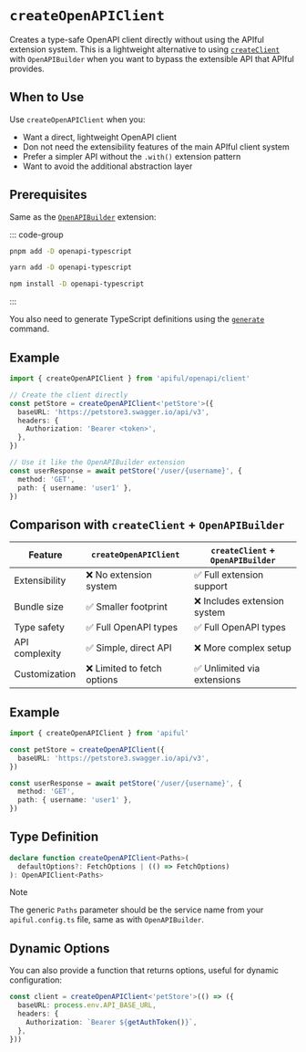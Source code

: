 # `createOpenAPIClient`

Creates a type-safe OpenAPI client directly without using the APIful extension system. This is a lightweight alternative to using [`createClient`](/reference/create-client) with `OpenAPIBuilder` when you want to bypass the extensible API that APIful provides.

## When to Use

Use `createOpenAPIClient` when you:

- Want a direct, lightweight OpenAPI client
- Don not need the extensibility features of the main APIful client system
- Prefer a simpler API without the `.with()` extension pattern
- Want to avoid the additional abstraction layer

## Prerequisites

Same as the [`OpenAPIBuilder`](/extensions/openapi) extension:

::: code-group
  ```bash [pnpm]
  pnpm add -D openapi-typescript
  ```
  ```bash [yarn]
  yarn add -D openapi-typescript
  ```
  ```bash [npm]
  npm install -D openapi-typescript
  ```
:::

You also need to generate TypeScript definitions using the [`generate`](/guide/cli) command.

## Example

```ts
import { createOpenAPIClient } from 'apiful/openapi/client'

// Create the client directly
const petStore = createOpenAPIClient<'petStore'>({
  baseURL: 'https://petstore3.swagger.io/api/v3',
  headers: {
    Authorization: 'Bearer <token>',
  },
})

// Use it like the OpenAPIBuilder extension
const userResponse = await petStore('/user/{username}', {
  method: 'GET',
  path: { username: 'user1' },
})
```

## Comparison with `createClient` + `OpenAPIBuilder`

| Feature | `createOpenAPIClient` | `createClient` + `OpenAPIBuilder` |
|---------|----------------------|-----------------------------------|
| Extensibility | ❌ No extension system | ✅ Full extension support |
| Bundle size | ✅ Smaller footprint | ❌ Includes extension system |
| Type safety | ✅ Full OpenAPI types | ✅ Full OpenAPI types |
| API complexity | ✅ Simple, direct API | ❌ More complex setup |
| Customization | ❌ Limited to fetch options | ✅ Unlimited via extensions |

## Example

```ts
import { createOpenAPIClient } from 'apiful'

const petStore = createOpenAPIClient({
  baseURL: 'https://petstore3.swagger.io/api/v3',
})

const userResponse = await petStore('/user/{username}', {
  method: 'GET',
  path: { username: 'user1' },
})
```

## Type Definition

```ts
declare function createOpenAPIClient<Paths>(
  defaultOptions?: FetchOptions | (() => FetchOptions)
): OpenAPIClient<Paths>
```

> [!NOTE]
> The generic `Paths` parameter should be the service name from your `apiful.config.ts` file, same as with `OpenAPIBuilder`.

## Dynamic Options

You can also provide a function that returns options, useful for dynamic configuration:

```ts
const client = createOpenAPIClient<'petStore'>(() => ({
  baseURL: process.env.API_BASE_URL,
  headers: {
    Authorization: `Bearer ${getAuthToken()}`,
  },
}))
```
